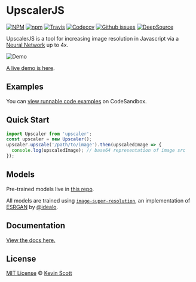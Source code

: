 # UpscalerJS

<a href="https://github.com/thekevinscott/UpscalerJS/blob/master/LICENSE"><img alt="NPM" src="https://img.shields.io/npm/l/upscaler" /></a>
<a href="https://www.npmjs.com/package/upscaler"><img alt="npm" src="https://img.shields.io/npm/dw/upscaler" /></a>
<a href="https://travis-ci.org/github/thekevinscott/UpscalerJS"><img alt="Travis" src="https://img.shields.io/travis/thekevinscott/upscalerjs" /></a>
<a href="https://codecov.io/gh/thekevinscott/upscalerjs"><img alt="Codecov" src="https://img.shields.io/codecov/c/github/thekevinscott/upscalerjs" /></a>
<a href="https://github.com/thekevinscott/UpscalerJS/issues"><img alt="Github issues" src="https://img.shields.io/github/issues/thekevinscott/upscalerjs" /></a>
<a href="https://deepsource.io/gh/thekevinscott/UpscalerJS/?ref=repository-badge"><img alt="DeepSource" src="https://deepsource.io/gh/thekevinscott/UpscalerJS.svg/?label=active+issues&show_trend=true" /></a>


UpscalerJS is a tool for increasing image resolution in Javascript via a [Neural Network](https://github.com/thekevinscott/upscalerjs-models) up to 4x.

![Demo](assets/demo.gif)

[A live demo is here](https://upscaler.ai).

## Examples

You can [view runnable code examples](https://github.com/thekevinscott/UpscalerJS/tree/master/examples) on CodeSandbox.

## Quick Start

```javascript
import Upscaler from 'upscaler';
const upscaler = new Upscaler();
upscaler.upscale('/path/to/image').then(upscaledImage => {
  console.log(upscaledImage); // base64 representation of image src
});
```

## Models

Pre-trained models live in [this repo](https://github.com/thekevinscott/UpscalerJS-models).

All models are trained using [`image-super-resolution`](https://github.com/idealo/image-super-resolution), an implementation of [ESRGAN](https://arxiv.org/pdf/1809.00219v2.pdf) by [@idealo](https://github.com/idealo).

## Documentation

[View the docs here.](https://thekevinscott.github.io/UpscalerJS/)

## License

[MIT License](https://oss.ninja/mit/developit/) © [Kevin Scott](https://thekevinscott.com)
